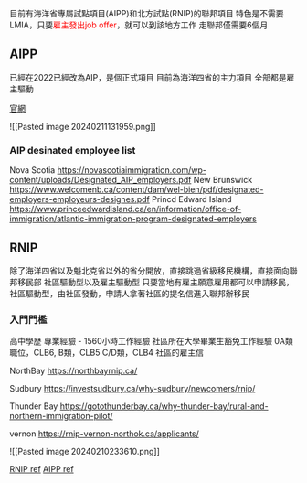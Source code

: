 目前有海洋省專屬試點項目(AIPP)和北方試點(RNIP)的聯邦項目
特色是不需要LMIA，只要<font color=#FF0000>雇主發出job offer</font>，就可以到該地方工作
走聯邦僅需要6個月

## AIPP
已經在2022已經改為AIP，是個正式項目
目前為海洋四省的主力項目
全部都是雇主驅動

[官網](https://www.canada.ca/en/immigration-refugees-citizenship/services/immigrate-canada/atlantic-immigration/how-to-immigrate.html)

![[Pasted image 20240211131959.png]]

### AIP desinated  employee list
Nova Scotia 
https://novascotiaimmigration.com/wp-content/uploads/Designated_AIP_employers.pdf
New Brunswick 
https://www.welcomenb.ca/content/dam/wel-bien/pdf/designated-employers-employeurs-designes.pdf
Princd Edward Island
https://www.princeedwardisland.ca/en/information/office-of-immigration/atlantic-immigration-program-designated-employers


## RNIP

除了海洋四省以及魁北克省以外的省分開放，直接跳過省級移民機構，直接面向聯邦移民部
社區驅動型以及雇主驅動型
只要當地有雇主願意雇用都可以申請移民，社區驅動型，由社區發動，申請人拿著社區的提名信進入聯邦辦移民


### 入門門檻
高中學歷
專業經驗 - 1560小時工作經驗
社區所在大學畢業生豁免工作經驗
0A類職位，CLB6, 
B類，CLB5
C/D類，CLB4
社區的雇主信


NorthBay
https://northbayrnip.ca/


Sudbury
https://investsudbury.ca/why-sudbury/newcomers/rnip/

Thunder Bay
https://gotothunderbay.ca/why-thunder-bay/rural-and-northern-immigration-pilot/

vernon
https://rnip-vernon-northok.ca/applicants/

![[Pasted image 20240210233610.png]]





[RNIP ref](https://www.youtube.com/watch?v=VFGx7TOVw2Q&list=PLGMrzTnCOjdSKBRfuk5NEW2e7DaliGqlH&index=5)
[AIPP ref](https://www.youtube.com/watch?v=hXovGEOTH5k&list=PLGMrzTnCOjdSKBRfuk5NEW2e7DaliGqlH&index=10)

